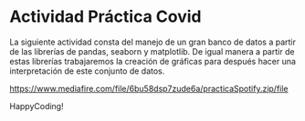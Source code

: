 # Actividad Práctica Covid

La siguiente actividad consta del manejo de un gran banco de datos a partir de las librerías de pandas, seaborn y matplotlib. De igual manera a partir de estas librerías trabajaremos la creación de gráficas para después hacer una interpretación de este conjunto de datos.

https://www.mediafire.com/file/6bu58dsp7zude6a/practicaSpotify.zip/file

HappyCoding!
